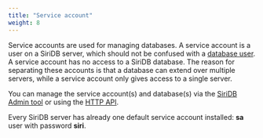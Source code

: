 ```yaml
---
title: "Service account"
weight: 8
---
```


Service accounts are used for managing databases. A service account is a user on a SiriDB server, which should not be confused with a [database user](../database_user). A service account has no access to a SiriDB database. The reason for separating these accounts is that a database can extend over multiple servers, while a service account only gives access to a single server.

You can manage the service account(s) and database(s) via the [SiriDB Admin tool](https://github.com/SiriDB/siridb-admin) or using the [HTTP API](../../connect/http_api).

Every SiriDB server has already one default service account installed:  **sa** user with password **siri**.
